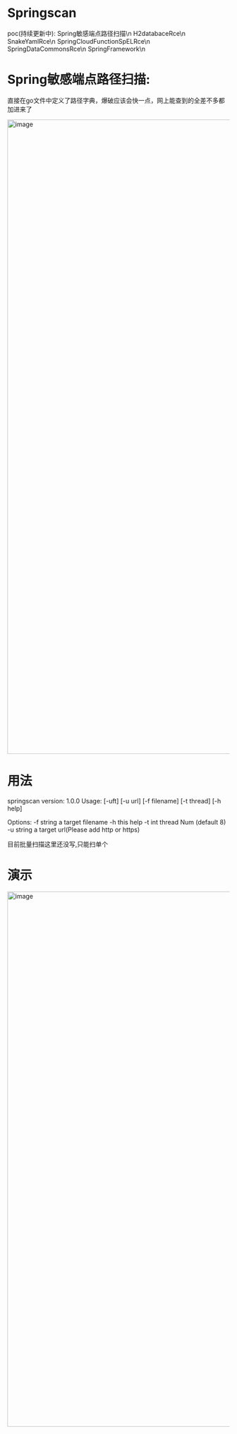 # Springscan

poc(持续更新中):
  Spring敏感端点路径扫描\n
  H2databaceRce\n
  SnakeYamlRce\n
  SpringCloudFunctionSpELRce\n
  SpringDataCommonsRce\n
  SpringFramework\n
  
# Spring敏感端点路径扫描:
  直接在go文件中定义了路径字典，爆破应该会快一点，网上能查到的全差不多都加进来了

<img width="1439" alt="image" src="https://user-images.githubusercontent.com/70200814/213861021-ad76377c-b28b-49b3-b316-e644b648301c.png">


# 用法

springscan version: 1.0.0
Usage:  [-uft] [-u url] [-f filename] [-t thread] [-h help]

Options:
  -f string
    	a target filename
  -h	this help
  -t int
    	thread Num (default 8)
  -u string
    	a target url(Please add http or https)
      

目前批量扫描这里还没写,只能扫单个

# 演示

<img width="1214" alt="image" src="https://user-images.githubusercontent.com/70200814/213861234-342a6e6e-d84a-427c-abb6-05c78b859669.png">

